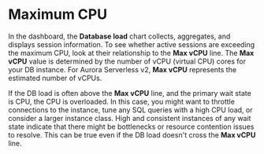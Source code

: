 # Maximum CPU<a name="USER_PerfInsights.Overview.MaxCPU"></a>

In the dashboard, the **Database load** chart collects, aggregates, and displays session information\. To see whether active sessions are exceeding the maximum CPU, look at their relationship to the **Max vCPU** line\. The **Max vCPU** value is determined by the number of vCPU \(virtual CPU\) cores for your DB instance\. For Aurora Serverless v2, **Max vCPU** represents the estimated number of vCPUs\.

If the DB load is often above the **Max vCPU** line, and the primary wait state is CPU, the CPU is overloaded\. In this case, you might want to throttle connections to the instance, tune any SQL queries with a high CPU load, or consider a larger instance class\. High and consistent instances of any wait state indicate that there might be bottlenecks or resource contention issues to resolve\. This can be true even if the DB load doesn't cross the **Max vCPU** line\.
